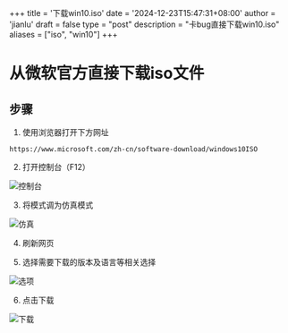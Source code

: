 +++
title = '下载win10.iso'
date = '2024-12-23T15:47:31+08:00'
author = 'jianlu'
draft = false
type = "post"
description = "卡bug直接下载win10.iso"
aliases = ["iso", "win10"]
+++

# 从微软官方直接下载iso文件

## 步骤

1. 使用浏览器打开下方网址

```text
https://www.microsoft.com/zh-cn/software-download/windows10ISO
```

2. 打开控制台（F12）

![控制台](/img/win/iso/download-iso-001.png)

3. 将模式调为仿真模式

![仿真](/img/win/iso/download-iso-002.png)

4. 刷新网页


5. 选择需要下载的版本及语言等相关选择

![选项](/img/win/iso/download-iso-003.png)

6. 点击下载

![下载](/img/win/iso/download-iso-004.png)